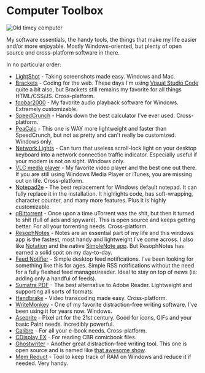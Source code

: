 # Computer Toolbox

![Old timey computer](https://i.imgur.com/OwXOCRw.png)

My software essentials, the handy tools, the things that make my life easier and/or more enjoyable. Mostly Windows-oriented, but plenty of open source and cross-platform software in there.

In no particular order:

- [LightShot](https://app.prntscr.com/en/index.html) - Taking screenshots made easy. Windows and Mac.
- [Brackets](http://brackets.io/) - Coding for the web. These days I'm using [Visual Studio Code](https://code.visualstudio.com/) quite a bit also, but Brackets still remains my favorite for all things HTML/CSS/JS. Cross-platform.
- [foobar2000](http://www.foobar2000.org/) - My favorite audio playback software for Windows. Extremely customizable. 
- [SpeedCrunch](https://speedcrunch.org/) - Hands down the best calculator I've ever used. Cross-platform.
- [PeaCalc](https://github.com/JdSchlachter/PeaCalc/) - This one is WAY more lightweight and faster than SpeedCrunch, but not as pretty and can't really be customized. Windows only.
- [Network Lights](http://www.itsamples.com/network-lights.html) - Can turn that useless scroll-lock light on your desktop keyboard into a network connection traffic indicator. Especially useful if your modem is not on sight. Windows only.
- [VLC media player](https://www.videolan.org/vlc/index.html) - My favorite video player and the best one out there. If you are still using Windows Media Player or iTunes, you are missing out on life. Cross-platform.
- [Notepad2e](https://github.com/ProgerXP/Notepad2e) - The best replacement for Windows default notepad. It can fully replace it in the installation. It highlights code, has soft-wrapping, character counter, and many more features. Plus it is highly customizable.
- [qBittorrent](https://www.qbittorrent.org/) - Once upon a time uTorrent was the shit, but then it turned to shit (full of ads and spyware). This is open source and keeps getting better. For all your torrenting needs. Cross-platform.
- [ResophNotes](http://www.resoph.com/ResophNotes/Welcome.html) - Notes are an essential part of my life and this windows app is the fastest, most handy and lightweight I've come across. I also like [Notation](https://www.getnotation.com/) and the native [SimpleNote app](https://simplenote.com/). But ResophNotes has earned a solid spot on my day-to-day.
- [Feed Notifier](https://github.com/fogleman/FeedNotifier) - Simple desktop feed notifications. I've been looking for something like this for ages. Simple RSS notifications without the need for a fully fleshed feed manager/reader. Ideal to stay on top of news (ie: adding only a handful of feeds).
- [Sumatra PDF](https://www.sumatrapdfreader.org/free-pdf-reader.html) - The best alternative to Adobe Reader. Lightweight and supporting all sorts of formats.
- [Handbrake](https://handbrake.fr/) - Video transcoding made easy. Cross-platform.
- [WriteMonkey](http://writemonkey.com/) - One of my favorite distraction-free writing software. I've been using it for years now. Windows.
- [Aseprite](https://www.aseprite.org/) - Pixel art for the 21st century. Good for icons, GIFs and your basic Paint needs. Incredibly powerful.
- [Calibre](https://calibre-ebook.com/) - For all your e-book needs. Cross-platform.
- [CDisplay EX](http://www.cdisplayex.com/) - For reading CBR comicbook files.
- [Ghostwriter](https://wereturtle.github.io/ghostwriter/) - Another great distraction-free writing tool. This one is open source and is named like [that awesome show](https://www.youtube.com/watch?v=ewRAVRgPngg).
- [Mem Reduct](https://github.com/henrypp/memreduct) - Tool to keep track of RAM on Windows and reduce it if needed. Very handy.
